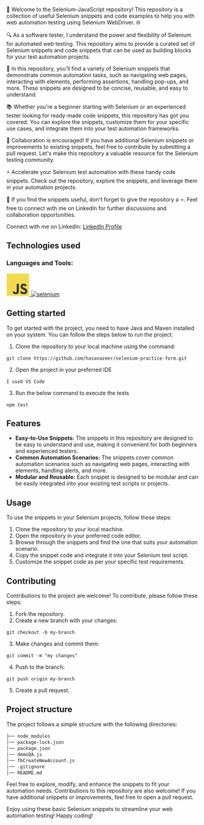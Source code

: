 🚀 Welcome to the Selenium-JavaScript repository! This repository is a collection of useful Selenium snippets and code examples to help you with web automation testing using Selenium WebDriver. 🌐

🔍 As a software tester, I understand the power and flexibility of Selenium for automated web testing. This repository aims to provide a curated set of Selenium snippets and code snippets that can be used as building blocks for your test automation projects.

🧩 In this repository, you'll find a variety of Selenium snippets that demonstrate common automation tasks, such as navigating web pages, interacting with elements, performing assertions, handling pop-ups, and more. These snippets are designed to be concise, reusable, and easy to understand.

📚 Whether you're a beginner starting with Selenium or an experienced tester looking for ready-made code snippets, this repository has got you covered. You can explore the snippets, customize them for your specific use cases, and integrate them into your test automation frameworks.

🤝 Collaboration is encouraged! If you have additional Selenium snippets or improvements to existing snippets, feel free to contribute by submitting a pull request. Let's make this repository a valuable resource for the Selenium testing community.

⚡️ Accelerate your Selenium test automation with these handy code snippets. Check out the repository, explore the snippets, and leverage them in your automation projects.

🌟 If you find the snippets useful, don't forget to give the repository a ⭐️. Feel free to connect with me on LinkedIn for further discussions and collaboration opportunities.

Connect with me on LinkedIn: [LinkedIn Profile](https://www.linkedin.com/in/hasanazeerkhan/)

## Technologies used

<h3 align="left">Languages and Tools:</h3>
<p align="left"> <a href="https://developer.mozilla.org/en-US/docs/Web/JavaScript" target="_blank" rel="noreferrer"> <img src="https://raw.githubusercontent.com/devicons/devicon/master/icons/javascript/javascript-original.svg" alt="javascript" width="60" height="60"/> </a> <a href="https://www.selenium.dev" target="_blank" rel="noreferrer"> <img src="https://raw.githubusercontent.com/detain/svg-logos/780f25886640cef088af994181646db2f6b1a3f8/svg/selenium-logo.svg" alt="selenium" width="60" height="60"/> </a> </p>

## Getting started

To get started with the project, you need to have Java and Maven installed on your system. You can follow the steps below to run the project:

1. Clone the repository to your local machine using the command:
```
git clone https://github.com/hasanazeer/selenium-practice-form.git
```
2. Open the project in your preferred IDE 
```
I used VS Code
```
3. Run the below command to execute the tests
```
npm test
``` 

## Features

- **Easy-to-Use Snippets:** The snippets in this repository are designed to be easy to understand and use, making it convenient for both beginners and experienced testers.
- **Common Automation Scenarios:** The snippets cover common automation scenarios such as navigating web pages, interacting with elements, handling alerts, and more.
- **Modular and Reusable:** Each snippet is designed to be modular and can be easily integrated into your existing test scripts or projects.

## Usage

To use the snippets in your Selenium projects, follow these steps:

1. Clone the repository to your local machine.
2. Open the repository in your preferred code editor.
3. Browse through the snippets and find the one that suits your automation scenario.
4. Copy the snippet code and integrate it into your Selenium test script.
5. Customize the snippet code as per your specific test requirements.

## Contributing

Contributions to the project are welcome! To contribute, please follow these steps:

1. Fork the repository.
2. Create a new branch with your changes: 
```
git checkout -b my-branch
```
3. Make changes and commit them:
```
git commit -m "my changes"
```
4. Push to the branch: 
```
git push origin my-branch
```
5. Create a pull request.
## Project structure

The project follows a simple structure with the following directories:

```
├── node_modules
│── package-lock.json
│── package.json
│── demoQA.js
│── fbCreateNewAccount.js
│── .gitignore
│── README.md
```

Feel free to explore, modify, and enhance the snippets to fit your automation needs. Contributions to this repository are also welcome! If you have additional snippets or improvements, feel free to open a pull request.

Enjoy using these basic Selenium snippets to streamline your web automation testing!
Happy coding!

